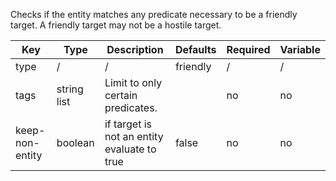 Checks if the entity matches any predicate necessary to be a friendly target. A friendly target may not be a hostile target.

| Key | Type | Description | Defaults | Required | Variable |
|-|-|-|-|-|-|
| type | / | / | friendly | / | / |
| tags | string list | Limit to only certain predicates. | | no | no |
| keep-non-entity | boolean | if target is not an entity evaluate to true | false | no | no |